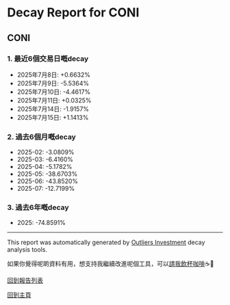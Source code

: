 # Decay Report for CONI

## CONI

### 1. 最近6個交易日嘅decay

- 2025年7月8日: +0.6632%
- 2025年7月9日: -5.5364%
- 2025年7月10日: -4.4617%
- 2025年7月11日: +0.0325%
- 2025年7月14日: -1.9157%
- 2025年7月15日: +1.1413%

### 2. 過去6個月嘅decay

- 2025-02: -3.0809%
- 2025-03: -6.4160%
- 2025-04: -5.1782%
- 2025-05: -38.6703%
- 2025-06: -43.8520%
- 2025-07: -12.7199%

### 3. 過去6年嘅decay

- 2025: -74.8591%

------------------------------
This report was automatically generated by [Outliers Investment](https://outliersecon.github.io/Outliers-Investment/) decay analysis tools.

如果你覺得呢啲資料有用，想支持我繼續改進呢個工具，可以[請我飲杯咖啡](https://buymeacoffee.com/outliersecon)☕🙏

[回到報告列表](https://outliersecon.github.io/Outliers-Investment/reports/reports_public)

[回到主頁](https://outliersecon.github.io/Outliers-Investment/)